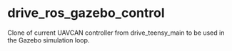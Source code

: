 # drive_ros_gazebo_control

Clone of current UAVCAN controller from drive_teensy_main to be used in the Gazebo simulation loop.
